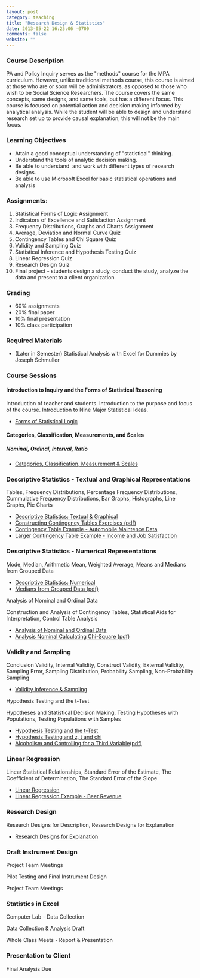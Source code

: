 ```yaml
---
layout: post
category: teaching
title: "Research Design & Statistics"
date: 2013-05-22 16:25:06 -0700
comments: false
website: ""
---
```


### Course Description
<p>
    PA and Policy Inquiry serves as the &quot;methods&quot; course for the MPA curriculum.
    However, unlike traditional methods course, this course is aimed at those who
    are or soon will be administrators, as opposed to those who wish to be Social
    Science Researchers. The course covers the same concepts, same designs, and same
    tools, but has a different focus. This course is focused on potential action and
    decision making informed by analytical analysis. While the student will be able
    to design and understand research set up to provide causal explanation, this
    will not be the main focus.
</p>

### Learning Objectives

<ul>
    <li>Attain a good conceptual understanding of &quot;statistical&quot; thinking.</li>
    <li>Understand the tools of analytic decision making.</li>
    <li>Be able to understand&nbsp; and work with different types of research designs.</li>
    <li>Be able to use Microsoft Excel for basic statistical operations and analysis</li>
</ul>

### Assignments:
<ol>
    <li>Statistical Forms of Logic Assignment</li>
    <li>Indicators of Excellence and Satisfaction Assignment</li>
    <li>Frequency Distributions, Graphs and Charts Assignment</li>
    <li>Average, Deviation and Normal Curve Quiz</li>
    <li>Contingency Tables and Chi Square Quiz</li>
    <li>Validity and Sampling Quiz</li>
    <li>Statistical Inference and Hypothesis Testing Quiz</li>
    <li>Linear Regression Quiz</li>
    <li>Research Design Quiz</li>
    <li>Final project - students design a study, conduct the study, analyze the data and present to a
client organization</li>
</ol>

### Grading
<ul>
    <li>60% assignments</li>
    <li>20% final paper</li>
    <li>10% final presentation</li>
    <li>10% class participation</li>
</ul>      

### Required Materials
* (Later in Semester) Statistical Analysis with Excel for Dummies by Joseph
    Schmuller

### Course Sessions

#### Introduction to Inquiry and the Forms of Statistical Reasoning

  <p>
      Introduction of teacher and students. Introduction to the purpose&nbsp;and focus of
      the course. Introduction to Nine Major Statistical Ideas.</p>
  <ul>
      <li><a href="/downloads/Policy Inquiry - Lecture 1 - Forms of Statistical Logic.pptx">Forms
          of Statistical Logic</a></li>
  </ul>

#### Categories, Classification, Measurements, and Scales

##### Nominal, Ordinal, Interval, Ratio

  <ul>
      <li><a href="/downloads/Policy Inquiry - Lecture 2 - Categorization, Indexes & Scales.pptx">
          Categories, Classification, Measurement &amp; Scales</a></li>
  </ul>

### Descriptive Statistics - Textual and Graphical Representations

  <p>
      Tables, Frequency Distributions, Percentage Frequency Distributions, Cummulative
      Frequency Distributions, Bar Graphs, Histographs, Line Graphs, Pie Charts</p>
  <ul>
      <li><a href="/downloads/Policy Inquiry - Lecture 3 - Descriptive Statistics - Textual and Graphical.pptx">
          Descriptive Statistics: Textual &amp; Graphical</a></li>
      <li><a href="//downloads/Contingency Table Exercises.docx">
          Constructing Contingency Tables Exercises (pdf)</a></li>
      <li><a href="/downloads/Lecture 5, Contingency Table Example - Automobile Maintence Data.doc">
          Contingency Table Example - Automobile Maintence Data</a></li>
      <li><a href="/downloads/Lecture 5, Contingency Table Example (Larger) - Income and Job Satisfaction.doc">
          Larger Contingency Table Example - Income and Job
          Satisfaction</a></li>
  </ul>

### Descriptive Statistics - Numerical Representations

  <p>
      Mode, Median, Arithmetic Mean, Weighted Average, Means and Medians from Grouped
      Data</p>
  <ul>
      <li><a href="/downloads/Policy Inquiry - Lecture 4 - Descriptive Statistics - Numerical.pptx">
          Descriptive Statistics: Numerical</a></li>
      <li><a href="/downloads/Lecture 4, Medians from Grouped Data Example.pdf">
          Medians from Grouped Data (pdf)</a></li>
  </ul>

  <div>
      <span class="title2">Analysis of Nominal and Ordinal Data</span>
  </div>
  <p>
      Construction and Analysis of Contingency Tables, Statistical Aids for
      Interpretation, Control Table Analysis</p>
  <ul>
      <li><a href="/downloads/Policy Inquiry - Lecture 5 - Analysis of Nominal and Ordinal Data.pptx">
          Analysis of Nominal and Ordinal Data</a></li>
      <li><a href="/downloads/Calculating%20Chi-Square.pdf">Analysis Nominal
          Calculating Chi-Square (pdf)</a></li>
  </ul>

### Validity and Sampling

  <p>
      Conclusion Validity, Internal Validity, Construct Validity, External Validity,
      Sampling Error, Sampling Distribution, Probability Sampling, Non-Probability
      Sampling</p>
  <ul>
      <li><a href="/downloads/Policy Inquiry - Lecture 6 - Validity, Inference and Sampling - Instructor.pptx">Validity Inference &amp; Sampling</a></li>

  </ul>

  <div>
      <span class="title2">Hypothesis Testing and the t-Test</span>
  </div>
  <p>
      Hypotheses and Statistical Decision Making, Testing Hypotheses with Populations,
      Testing Populations with Samples</p>
  <ul>
      <li><a href="/downloads/Policy Inquiry - Lecture 7 - Hypothesis Testing and the t-Test.pptx">Hypothesis Testing and the t-Test</a></li>
      <li><a href="downloads/Policy Inquiry - Lecture 7 - Hypothesis Testing and z, t and chi.pptx">Hypothesis Testing and z, t and chi</a></li>
      <li><a href="/downloads/Lecture 5, Alcoholism Third Variable.doc">Alcoholism and Controlling for a Third Variable(pdf)</a></li>
  </ul>

### Linear Regression

  <p>
      Linear Statistical Relationships, Standard Error of the Estimate, The
      Coefficient of Determination, The Standard Error of the Slope</p>

  <ul>
      <li><a href="/downloads/Policy Inquiry - Lecture 8 - Linear Regression.pptx">Linear Regression</a></li>
      <li><a href="/downloads/Regression Example - Beer Revenue.pdf">Linear Regression Example - Beer Revenue</a></li>
  </ul>

### Research Design

  <p>
      Research Designs for Description, Research Designs for Explanation</p>

  <ul>
    <li><a href="/downloads/Research Designs for Explanation.ppt">Research Designs for Explanation</a></li>
  </ul>      

### Draft Instrument Design

  <p>Project Team Meetings</p>

  <div class="title2">
      Pilot Testing and Final Instrument Design
  </div>
  <p>Project Team Meetings</p>

### Statistics in Excel

  <p>Computer Lab - Data Collection</p>

  <div class="title2">
      Data Collection &amp; Analysis Draft            
  </div>
  <p>Whole Class Meets - Report &amp; Presentation</p>

### Presentation to Client

<p>Final Analysis Due</p>
